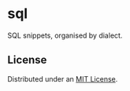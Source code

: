 # sql

SQL snippets, organised by dialect.

## License

Distributed under an [MIT License](./LICENSE).
